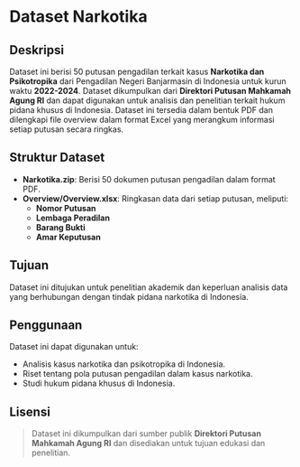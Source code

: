 # Dataset Narkotika

## Deskripsi

Dataset ini berisi 50 putusan pengadilan terkait kasus **Narkotika dan Psikotropika** dari Pengadilan Negeri Banjarmasin di Indonesia untuk kurun waktu **2022-2024**. Dataset dikumpulkan dari **Direktori Putusan Mahkamah Agung RI** dan dapat digunakan untuk analisis dan penelitian terkait hukum pidana khusus di Indonesia. Dataset ini tersedia dalam bentuk PDF dan dilengkapi file overview dalam format Excel yang merangkum informasi setiap putusan secara ringkas.

## Struktur Dataset

- **Narkotika.zip**: Berisi 50 dokumen putusan pengadilan dalam format PDF.
- **Overview/Overview.xlsx**: Ringkasan data dari setiap putusan, meliputi:
  - **Nomor Putusan**
  - **Lembaga Peradilan**
  - **Barang Bukti**
  - **Amar Keputusan**

## Tujuan

Dataset ini ditujukan untuk penelitian akademik dan keperluan analisis data yang berhubungan dengan tindak pidana narkotika di Indonesia.

## Penggunaan

Dataset ini dapat digunakan untuk:
- Analisis kasus narkotika dan psikotropika di Indonesia.
- Riset tentang pola putusan pengadilan dalam kasus narkotika.
- Studi hukum pidana khusus di Indonesia.

## Lisensi

> Dataset ini dikumpulkan dari sumber publik **Direktori Putusan Mahkamah Agung RI** dan disediakan untuk tujuan edukasi dan penelitian.
